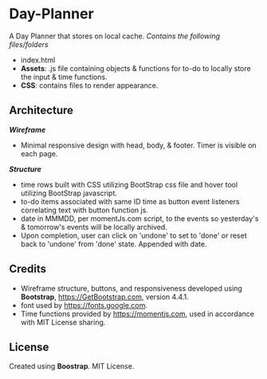# Day-Planner
A Day Planner that stores on local cache.
_Contains the following files/folders_
*   index.html
*   **Assets**: .js file containing objects & functions for to-do to locally store the input & time functions.
*   **CSS**: contains files to render appearance.

## Architecture
**_Wireframe_**
*   Minimal responsive design with head, body, & footer.  Timer is visible on each page.

**_Structure_**
*   time rows built with CSS utilizing BootStrap css file and hover tool utilizing BootStrap javascript.
*   to-do items associated with same ID time as button event listeners correlating text with button function js.
*   date in MMMDD, per momentJs.com script, to the events so yesterday's & tomorrow's events will be locally archived.
*   Upon completion, user can click on 'undone' to set to 'done' or reset back to 'undone' from 'done' state. Appended with date.

## Credits
*   Wireframe structure, buttons, and responsiveness developed using **Bootstrap**, https://GetBootstrap.com, version 4.4.1.
*   font used by https://fonts.google.com.
*   Time functions provided by https://momentjs.com, used in accordance with MIT License sharing.



## License
Created using **Boostrap**. MIT License.

